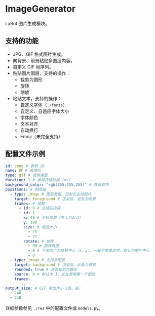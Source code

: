 # ImageGenerator

LxBot 图片生成模块。

## 支持的功能
- JPG、GIF 格式图片生成。
- 向背景、前景粘贴多图层内容。
- 自定义 GIF 帧序列。
- 粘贴图片图层，支持的操作：
  - 裁剪为圆形
  - 旋转
  - 缩放
- 粘贴文本，支持的操作：
  - 自定义字体（`./fonts`）
  - 自定义、自适应字体大小
  - 字体颜色
  - 文本对齐
  - 自动换行
  - Emoji（未完全支持）

## 配置文件示例
```yaml
id: ceng # 表情 ID
name: 蹭 # 表情名
type: gif # 表情类型
duration: 1 # 单帧持续时间 (ms)
background_color: "rgb(255,255,255)" # 背景颜色
positions: # 图层组
  - type: image # 图层类型，目前仅支持图片
    target: foreground # 渲染层，此处为前景
    frames: # 帧数
      - id: 0 # 支持空内容
      - id: 1
        x: 46 # 坐标位置（左上为起点）
        y: 100
        size: # 缩放大小
          - 75
          - 77
        rotate: # 旋转
          - 90 # 旋转角度
          - 0 # 下面两个为旋转中心（x、y），一般不需要这项，默认为图片中心
          - 0
  - type: image # 支持多图层
    target: background # 渲染层，此处为背景
    rounded: true # 是否裁剪为圆形
    source: 0 # 默认为 1，此处使用第一个图层
    frames:
      ...
output_size: # GIF 输出大小（宽、高）
  - 240
  - 240
```
详细参数参见 `./res` 中的配置文件或 `models.py`。
